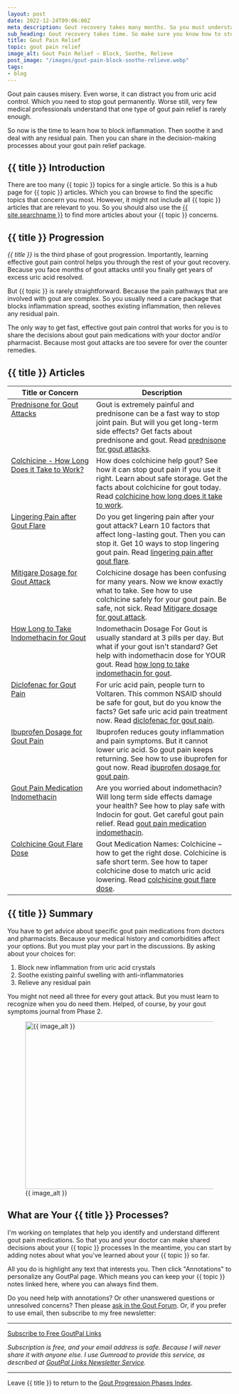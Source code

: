 ```yaml
---
layout: post
date: 2022-12-24T09:06:00Z
meta_description: Gout recovery takes many months. So you must understand how to stop the agony. Learn about gout pain relief first.
sub_heading: Gout recovery takes time. So make sure you know how to stop the pain.
title: Gout Pain Relief
topic: gout pain relief
image_alt: Gout Pain Relief – Block, Soothe, Relieve
post_image: "/images/gout-pain-block-soothe-relieve.webp"
tags:
- blog
---
```

<p>Gout pain causes misery. Even worse, it can distract you from uric acid control. Which you need to stop gout permanently. Worse still, very few medical professionals understand that one type of gout pain relief is rarely enough.</p>
<p>So now is the time to learn how to block inflammation. Then soothe it and deal with any residual pain. Then you can share in the decision-making processes about your gout pain relief package.</p>
<h2 id="intro">{{ title }} Introduction</h2>
<p>There are too many {{ topic }} topics for a single article. So this is a hub page for {{ topic }} articles. Which you can browse to find the specific topics that concern you most. However, it might not include all {{ topic }} articles that are relevant to you. So you should also use the <a href="{{ site.searchurl }}">{{ site.searchname }}</a> to find more articles about your {{ topic }} concerns</a>.</p>
<h2 id="progress">{{ title }} Progression</h2>
<p><em>{{ title }}</em> is the third phase of gout progression. Importantly, learning effective gout pain control helps you through the rest of your gout recovery. Because you face months of gout attacks until you finally get years of excess uric acid resolved.</p>
<p>But {{ topic }} is rarely straightforward. Because the pain pathways that are involved with gout are complex. So you usually need a care package that blocks inflammation spread, soothes existing inflammation, then relieves any residual pain.</p>
<p>The only way to get fast, effective gout pain control that works for you is to share the decisions about gout pain medications with your doctor and/or pharmacist. Because most gout attacks are too severe for over the counter remedies.</p>
<h2 id="facts">{{ title }} Articles</h2>
<table style="width: 100%;" id="article-list">
    <thead>
        <tr>
            <th style="width: 38%;">Title or Concern</th>
            <th style="width: 62%;">Description</th>
        </tr>
    </thead>
    <tbody style="vertical-align:top;">
        <tr id="prednisone">
            <td><a href="/gout-resources/patient/55-pharma/prednisone-and-gout/">Prednisone for Gout Attacks</a></td>
            <td>Gout is extremely painful and prednisone can be a fast way to stop joint pain. But will you get long-term side effects? Get facts about prednisone and gout. Read <a href="/gout-resources/patient/55-pharma/prednisone-and-gout/">prednisone for gout attacks</a>.</td>
        </tr>
        <tr id="colch-long">
            <td><a href="/gout-treatment/gout-cure/colchicine/colchicine-for-gout/">Colchicine - How Long Does it Take to Work?</a></td>
            <td>How does colchicine help gout? See how it can stop gout pain if you use it right. Learn about safe storage. Get the facts about colchicine for gout today. Read <a href="/gout-treatment/gout-cure/colchicine/colchicine-for-gout/">colchicine how long does it take to work</a>.</td>
        </tr>
        <tr id="linger">
            <td><a href="/11479/lingering-pain-after-gout/">Lingering Pain after Gout Flare</a></td>
            <td>Do you get lingering pain after your gout attack? Learn 10 factors that affect long-lasting gout. Then you can stop it. Get 10 ways to stop lingering gout pain. Read <a href="/11479/lingering-pain-after-gout/">lingering pain after gout flare</a>.</td>
        </tr>
        <tr id="mitigare">
            <td><a href="/gout-treatment/gout-cure/colchicine/colchicine-dosage/">Mitigare Dosage for Gout Attack</a></td>
            <td>Colchicine dosage has been confusing for many years. Now we know exactly what to take. See how to use colchicine safely for your gout pain. Be safe, not sick. Read <a href="/gout-treatment/gout-cure/colchicine/colchicine-dosage/">Mitigare dosage for gout attack</a>.</td>
        </tr>
        <tr id="indo">
            <td><a href="/gout-treatment/gout-cure/indomethacin/indomethacin-dosage-for-gout/">How Long to Take Indomethacin for Gout</a></td>
            <td>Indomethacin Dosage For Gout is usually standard at 3 pills per day. But what if your gout isn't standard? Get help with indomethacin dose for YOUR gout. Read <a href="/gout-treatment/gout-cure/indomethacin/indomethacin-dosage-for-gout/">how long to take indomethacin for gout</a>.</td>
        </tr>
        <tr id="diclo">
            <td><a href="/258/uric-acid-pain/">Diclofenac for Gout Pain</a></td>
            <td>For uric acid pain, people turn to Voltaren. This common NSAID should be safe for gout, but do you know the facts? Get safe uric acid pain treatment now. Read <a href="/258/uric-acid-pain/">diclofenac for gout pain</a>.</td>
        </tr>
        <tr id="ibuprofen">
            <td><a href="/1546/ibuprofen-side-effects/">Ibuprofen Dosage for Gout Pain</a></td>
            <td>Ibuprofen reduces gouty inflammation and pain symptoms. But it cannot lower uric acid. So gout pain keeps returning. See how to use ibuprofen for gout now. Read <a href="/1546/ibuprofen-side-effects/">ibuprofen dosage for gout pain</a>.</td>
        </tr>
        <tr id="med">
            <td><a href="/991/indomethacin-and-gout-pain-relief/">Gout Pain Medication Indomethacin</a></td>
            <td>Are you worried about indomethacin? Will long term side effects damage your health? See how to play safe with Indocin for gout. Get careful gout pain relief. Read <a href="/991/indomethacin-and-gout-pain-relief/">gout pain medication indomethacin</a>.</td>
        </tr>
        <tr id="dose">
            <td><a href="/8959/gout-medication-names-colchicine/">Colchicine Gout Flare Dose</a></td>
            <td>Gout Medication Names: Colchicine – how to get the right dose. Colchicine is safe short term. See how to taper colchicine dose to match uric acid lowering. Read <a href="/8959/gout-medication-names-colchicine/">colchicine gout flare dose</a>.</td>
        </tr>
    </tbody>
</table>
<h2 id="summary">{{ title }} Summary</h2>
<p>You have to get advice about specific gout pain medications from doctors and pharmacists. Because your medical history and comorbidities affect your options. But you must play your part in the discussions. By asking about your choices for:</p>
<ol>
<li>Block new inflammation from uric acid crystals</li>
<li>Soothe existing painful swelling with anti-inflammatories</li>
<li>Relieve any residual pain</li>
</ol>
<p>You might not need all three for every gout attack. But you must learn to recognize when you do need them. Helped, of course, by your gout symptoms journal from Phase 2.</p>
<figure id="image" class="inner">
<img src="{{ post_image }}" alt="{{ image_alt }}"  width="610" height="377">
  <figcaption>{{ image_alt }}</figcaption>
</figure>
<h2 id="next">What are Your {{ title }} Processes?</h2>
I'm working on templates that help you identify and understand different gout pain medications. So that you and your doctor can make shared decisions about your {{ topic }} processes In the meantime, you can start by adding notes about what you've learned about your {{ topic }} so far.

All you do is highlight any text that interests you. Then click "Annotations" to personalize any GoutPal page. Which means you can keep your {{ topic }} notes linked here, where you can always find them.

Do you need help with annotations? Or other unanswered questions or unresolved concerns? Then please <a href="https://links.goutpal.com/p/goutpal-links-gout-discussions?a=888958067">ask in the Gout Forum</a>. Or, if you prefer to use email, then subscribe to my free newsletter:
<hr><a class="gumroad-button" href="https://links.goutpal.com/l/wqmwjs?a=888958067&wanted=true&price=0" data-gumroad-single-product="true" target="_blank">Subscribe to Free GoutPal Links <span class="gumroad-button-logo"></span></a>
<p><i>Subscription is free, and your email address is safe. Because I will never share it with anyone else. I use Gumroad to provide this service, as described at <a href="https://goutpal.com/blog/goutpal-notifications/">GoutPal Links Newsletter Service</a>.</i></p><hr>
Leave {{ title }} to return to the <a href="/blog/gout-progression/">Gout Progression Phases Index</a>.
